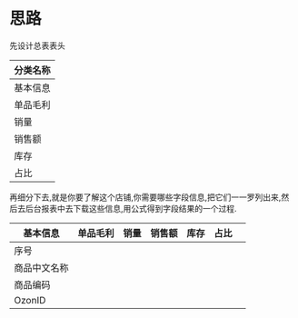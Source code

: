 # 思路
先设计总表表头

| 分类名称 |
| ---      |
| 基本信息 |
| 单品毛利 |
| 销量     |
| 销售额   |
| 库存     |
| 占比     |

再细分下去,就是你要了解这个店铺,你需要哪些字段信息,把它们一一罗列出来,然后去后台报表中去下载这些信息,用公式得到字段结果的一个过程.

| 基本信息     | 单品毛利 | 销量 | 销售额 | 库存 | 占比 |   |
|--------------|----------|------|--------|------|------|---|
| 序号         |          |      |        |      |      |   |
| 商品中文名称 |          |      |        |      |      |   |
| 商品编码     |          |      |        |      |      |   |
| OzonID       |          |      |        |      |      |   |

